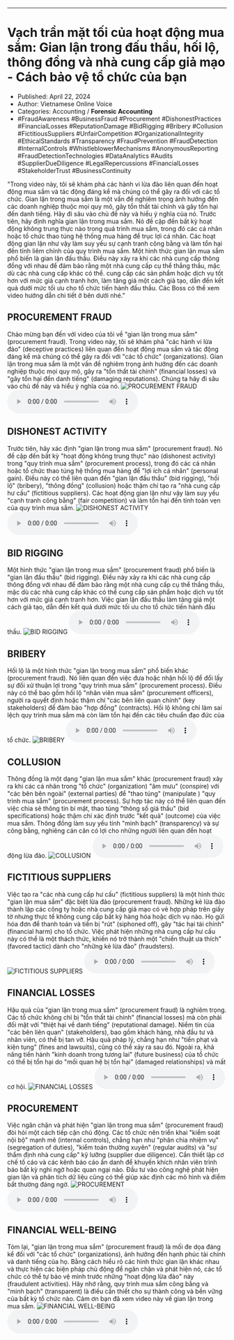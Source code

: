 
---

# Vạch trần mặt tối của hoạt động mua sắm: Gian lận trong đấu thầu, hối lộ, thông đồng và nhà cung cấp giả mạo - Cách bảo vệ tổ chức của bạn

- Published: April 22, 2024
- Author: Vietnamese Online Voice
- Categories: Accounting / **Forensic Accounting**
- #FraudAwareness #BusinessFraud #Procurement #DishonestPractices #FinancialLosses #ReputationDamage #BidRigging #Bribery #Collusion #FictitiousSuppliers #UnfairCompetition #OrganizationalIntegrity #EthicalStandards #Transparency #FraudPrevention #FraudDetection #InternalControls #WhistleblowerMechanisms #AnonymousReporting #FraudDetectionTechnologies #DataAnalytics #Audits #SupplierDueDiligence #LegalRepercussions #FinancialLosses #StakeholderTrust #BusinessContinuity

"Trong video này, tôi sẽ khám phá các hành vi lừa đảo liên quan đến hoạt động mua sắm và tác động đáng kể mà chúng có thể gây ra đối với các tổ chức. Gian lận trong mua sắm là một vấn đề nghiêm trọng ảnh hưởng đến các doanh nghiệp thuộc mọi quy mô, gây tổn thất tài chính và gây tổn hại đến danh tiếng. Hãy đi sâu vào chủ đề này và hiểu ý nghĩa của nó. Trước tiên, hãy định nghĩa gian lận trong mua sắm. Nó đề cập đến bất kỳ hoạt động không trung thực nào trong quá trình mua sắm, trong đó các cá nhân hoặc tổ chức thao túng hệ thống mua hàng để trục lợi cá nhân. Các hoạt động gian lận như vậy làm suy yếu sự cạnh tranh công bằng và làm tổn hại đến tính liêm chính của quy trình mua sắm. Một hình thức gian lận mua sắm phổ biến là gian lận đấu thầu. Điều này xảy ra khi các nhà cung cấp thông đồng với nhau để đảm bảo rằng một nhà cung cấp cụ thể thắng thầu, mặc dù các nhà cung cấp khác có thể. cung cấp các sản phẩm hoặc dịch vụ tốt hơn với mức giá cạnh tranh hơn, làm tăng giá một cách giả tạo, dẫn đến kết quả dưới mức tối ưu cho tổ chức tiến hành đấu thầu. Các Boss có thể xem video hướng dẫn chi tiết ở bên dưới nhé."


## PROCUREMENT FRAUD

Chào mừng bạn đến với video của tôi về "gian lận trong mua sắm" (procurement fraud). Trong video này, tôi sẽ khám phá "các hành vi lừa đảo" (deceptive practices) liên quan đến hoạt động mua sắm và tác động đáng kể mà chúng có thể gây ra đối với "các tổ chức" (organizations). Gian lận trong mua sắm là một vấn đề nghiêm trọng ảnh hưởng đến các doanh nghiệp thuộc mọi quy mô, gây ra "tổn thất tài chính" (financial losses) và "gây tổn hại đến danh tiếng" (damaging reputations). Chúng ta hãy đi sâu vào chủ đề này và hiểu ý nghĩa của nó.
![PROCUREMENT FRAUD](https://http-archiver-apis-production-80.schnworks.com/storage/images/transitions/2024-04-22/transition--49843057851-Montserrat-Thin-1A237E.jpg)
<audio controls>
    <source src="https://http-archiver-apis-production-80.schnworks.com/storage/audio/file-11935004401.mp3" type="audio/mpeg">
</audio>



## DISHONEST ACTIVITY

Trước tiên, hãy xác định "gian lận trong mua sắm" (procurement fraud). Nó đề cập đến bất kỳ "hoạt động không trung thực" nào (dishonest activity) trong "quy trình mua sắm" (procurement process), trong đó các cá nhân hoặc tổ chức thao túng hệ thống mua hàng để "lợi ích cá nhân" (personal gain). Điều này có thể liên quan đến "gian lận đấu thầu" (bid rigging), "hối lộ" (bribery), "thông đồng" (collusion) hoặc thậm chí tạo ra "nhà cung cấp hư cấu" (fictitious suppliers). Các hoạt động gian lận như vậy làm suy yếu "cạnh tranh công bằng" (fair competition) và làm tổn hại đến tính toàn vẹn của quy trình mua sắm.
![DISHONEST ACTIVITY](https://http-archiver-apis-production-80.schnworks.com/storage/images/transitions/2024-04-22/transition--41930429555-Montserrat-Bold-1A237E.jpg)
<audio controls>
    <source src="https://http-archiver-apis-production-80.schnworks.com/storage/audio/file-23039600739.mp3" type="audio/mpeg">
</audio>



## BID RIGGING

Một hình thức "gian lận trong mua sắm" (procurement fraud) phổ biến là "gian lận đấu thầu" (bid rigging). Điều này xảy ra khi các nhà cung cấp thông đồng với nhau để đảm bảo rằng một nhà cung cấp cụ thể thắng thầu, mặc dù các nhà cung cấp khác có thể cung cấp sản phẩm hoặc dịch vụ tốt hơn với mức giá cạnh tranh hơn. Việc gian lận đấu thầu làm tăng giá một cách giả tạo, dẫn đến kết quả dưới mức tối ưu cho tổ chức tiến hành đấu thầu.
![BID RIGGING](https://http-archiver-apis-production-80.schnworks.com/storage/images/transitions/2024-04-22/transition--18526493161-Montserrat-Bold-283593.jpg)
<audio controls>
    <source src="https://http-archiver-apis-production-80.schnworks.com/storage/audio/file-21221347579.mp3" type="audio/mpeg">
</audio>



## BRIBERY

Hối lộ là một hình thức "gian lận trong mua sắm" phổ biến khác (procurement fraud). Nó liên quan đến việc đưa hoặc nhận hối lộ để đổi lấy sự đối xử thuận lợi trong "quy trình mua sắm" (procurement process). Điều này có thể bao gồm hối lộ "nhân viên mua sắm" (procurement officers), người ra quyết định hoặc thậm chí "các bên liên quan chính" (key stakeholders) để đảm bảo "hợp đồng" (contracts). Hối lộ không chỉ làm sai lệch quy trình mua sắm mà còn làm tổn hại đến các tiêu chuẩn đạo đức của tổ chức.
![BRIBERY](https://http-archiver-apis-production-80.schnworks.com/storage/images/transitions/2024-04-22/transition-40825577267-Montserrat-Thin-1A237E.jpg)
<audio controls>
    <source src="https://http-archiver-apis-production-80.schnworks.com/storage/audio/file-25203421165.mp3" type="audio/mpeg">
</audio>



## COLLUSION

Thông đồng là một dạng "gian lận mua sắm" khác (procurement fraud) xảy ra khi các cá nhân trong "tổ chức" (organization) "âm mưu" (conspire) với "các bên bên ngoài" (external parties) để "thao túng" (manipulate ) "quy trình mua sắm" (procurement process). Sự hợp tác này có thể liên quan đến việc chia sẻ thông tin bí mật, thao túng "thông số giá thầu" (bid specifications) hoặc thậm chí xác định trước "kết quả" (outcome) của việc mua sắm. Thông đồng làm suy yếu tính "minh bạch" (transparency) và sự công bằng, nghiêng cán cân có lợi cho những người liên quan đến hoạt động lừa đảo.
![COLLUSION](https://http-archiver-apis-production-80.schnworks.com/storage/images/transitions/2024-04-22/transition-46534818862-Montserrat-Medium-4A148C.jpg)
<audio controls>
    <source src="https://http-archiver-apis-production-80.schnworks.com/storage/audio/file-9253871385.mp3" type="audio/mpeg">
</audio>



## FICTITIOUS SUPPLIERS

Việc tạo ra "các nhà cung cấp hư cấu" (fictitious suppliers) là một hình thức "gian lận mua sắm" đặc biệt lừa đảo (procurement fraud). Những kẻ lừa đảo thành lập các công ty hoặc nhà cung cấp giả mạo có vẻ hợp pháp trên giấy tờ nhưng thực tế không cung cấp bất kỳ hàng hóa hoặc dịch vụ nào. Họ gửi hóa đơn để thanh toán và tiền bị "rút" (siphoned off), gây "tác hại tài chính" (financial harm) cho tổ chức. Việc phát hiện những nhà cung cấp hư cấu này có thể là một thách thức, khiến nó trở thành một "chiến thuật ưa thích" (favored tactic) dành cho "những kẻ lừa đảo" (fraudsters).
![FICTITIOUS SUPPLIERS](https://http-archiver-apis-production-80.schnworks.com/storage/images/transitions/2024-04-22/transition--7944883904-Montserrat-Thin-004895.jpg)
<audio controls>
    <source src="https://http-archiver-apis-production-80.schnworks.com/storage/audio/file-11569791451.mp3" type="audio/mpeg">
</audio>



## FINANCIAL LOSSES

Hậu quả của "gian lận trong mua sắm" (procurement fraud) là nghiêm trọng. Các tổ chức không chỉ bị "tổn thất tài chính" (financial losses) mà còn phải đối mặt với "thiệt hại về danh tiếng" (reputational damage). Niềm tin của "các bên liên quan" (stakeholders), bao gồm khách hàng, nhà đầu tư và nhân viên, có thể bị tan vỡ. Hậu quả pháp lý, chẳng hạn như "tiền phạt và kiện tụng" (fines and lawsuits), cũng có thể xảy ra sau đó. Ngoài ra, khả năng tiến hành "kinh doanh trong tương lai" (future business) của tổ chức có thể bị tổn hại do "mối quan hệ bị tổn hại" (damaged relationships) và mất cơ hội.
![FINANCIAL LOSSES](https://http-archiver-apis-production-80.schnworks.com/storage/images/transitions/2024-04-22/transition-25761576568-Montserrat-SemiBold-4A148C.jpg)
<audio controls>
    <source src="https://http-archiver-apis-production-80.schnworks.com/storage/audio/file-66143783787.mp3" type="audio/mpeg">
</audio>



## PROCUREMENT

Việc ngăn chặn và phát hiện "gian lận trong mua sắm" (procurement fraud) đòi hỏi một cách tiếp cận chủ động. Các tổ chức nên triển khai "kiểm soát nội bộ" mạnh mẽ (internal controls), chẳng hạn như "phân chia nhiệm vụ" (segregation of duties), "kiểm toán thường xuyên" (regular audits) và "sự thẩm định nhà cung cấp" kỹ lưỡng (supplier due diligence). Cần thiết lập cơ chế tố cáo và các kênh báo cáo ẩn danh để khuyến khích nhân viên trình báo bất kỳ nghi ngờ hoặc quan ngại nào. Đầu tư vào công nghệ phát hiện gian lận và phân tích dữ liệu cũng có thể giúp xác định các mô hình và điểm bất thường đáng ngờ.
![PROCUREMENT](https://http-archiver-apis-production-80.schnworks.com/storage/images/transitions/2024-04-22/transition--36505056856-Montserrat-Black-673AB7.jpg)
<audio controls>
    <source src="https://http-archiver-apis-production-80.schnworks.com/storage/audio/file-10043020118.mp3" type="audio/mpeg">
</audio>



## FINANCIAL WELL-BEING

Tóm lại, "gian lận trong mua sắm" (procurement fraud) là mối đe dọa đáng kể đối với "các tổ chức" (organizations), ảnh hưởng đến hạnh phúc tài chính và danh tiếng của họ. Bằng cách hiểu rõ các hình thức gian lận khác nhau và thực hiện các biện pháp chủ động để ngăn chặn và phát hiện nó, các tổ chức có thể tự bảo vệ mình trước những "hoạt động lừa đảo" này (fraudulent activities). Hãy nhớ rằng, quy trình mua sắm công bằng và "minh bạch" (transparent) là điều cần thiết cho sự thành công và bền vững của bất kỳ tổ chức nào. Cảm ơn bạn đã xem video này về gian lận trong mua sắm.
![FINANCIAL WELL-BEING](https://http-archiver-apis-production-80.schnworks.com/storage/images/transitions/2024-04-22/transition-6770674931-Montserrat-ExtraBold-303F9F.jpg)
<audio controls>
    <source src="https://http-archiver-apis-production-80.schnworks.com/storage/audio/file-30746504287.mp3" type="audio/mpeg">
</audio>


